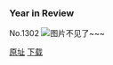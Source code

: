 ### Year in Review
No.1302
![图片不见了~~~](https://imgs.xkcd.com/comics/year_in_review.png)

[原址](https://xkcd.com//1302) [下载](https://imgs.xkcd.com/comics/year_in_review.png)

